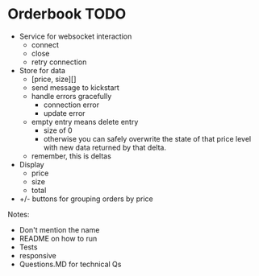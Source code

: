# Orderbook TODO
- Service for websocket interaction
  - connect
  - close
  - retry connection
- Store for data
  - [price, size][]
  - send message to kickstart
  - handle errors gracefully
    - connection error
    - update error
  - empty entry means delete entry
    - size of 0
    - otherwise you can safely overwrite the state of that price level with new data returned by that delta.
  - remember, this is deltas
- Display
    - price
    - size
    - total
- +/- buttons for grouping orders by price

Notes:
- Don't mention the name
- README on how to run
- Tests
- responsive
- Questions.MD for technical Qs
